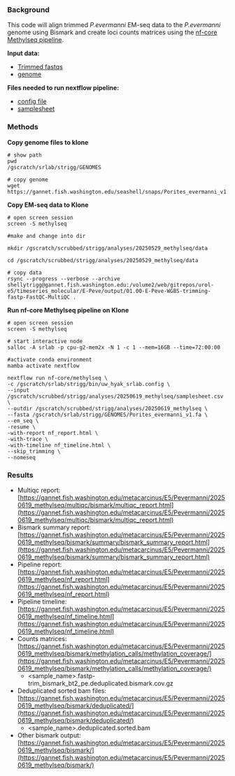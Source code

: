### Background 

This code will align trimmed _P.evermanni_ EM-seq data to the _P.evermanni_ genome using Bismark and create loci counts matrices using the [nf-core Methylseq pipeline](https://nf-co.re/methylseq/3.0.0/).


**Input data:**

- [Trimmed fastqs](https://gannet.fish.washington.edu/gitrepos/urol-e5/timeseries_molecular/E-Peve/output/01.00-E-Peve-WGBS-trimming-fastp-FastQC-MultiQC)
- [genome](https://gannet.fish.washington.edu/seashell/snaps/Porites_evermanni_v1.fa)


**Files needed to run nextflow pipeline:**

- [config file](https://gannet.fish.washington.edu/metacarcinus/E5/Pevermanni/20250619_methylseq/uw_hyak_srlab.config)
- [samplesheet](https://gannet.fish.washington.edu/metacarcinus/E5/Pevermanni/20250619_methylseq/samplesheet.csv)

### Methods
**Copy genome files to klone**

```
# show path
pwd
/gscratch/srlab/strigg/GENOMES

# copy genome
wget https://gannet.fish.washington.edu/seashell/snaps/Porites_evermanni_v1.fa

```


**Copy EM-seq data to Klone**

```
# open screen session
screen -S methylseq

#make and change into dir

mkdir /gscratch/scrubbed/strigg/analyses/20250529_methylseq/data

cd /gscratch/scrubbed/strigg/analyses/20250529_methylseq/data

# copy data 
rsync --progress --verbose --archive shellytrigg@gannet.fish.washington.edu:/volume2/web/gitrepos/urol-e5/timeseries_molecular/E-Peve/output/01.00-E-Peve-WGBS-trimming-fastp-FastQC-MultiQC .

```

**Run nf-core Methylseq pipeline on Klone**

```
# open screen session 
screen -S methylseq

# start interactive node
salloc -A srlab -p cpu-g2-mem2x -N 1 -c 1 --mem=16GB --time=72:00:00

#activate conda environment
mamba activate nextflow

nextflow run nf-core/methylseq \
-c /gscratch/srlab/strigg/bin/uw_hyak_srlab.config \
--input /gscratch/scrubbed/strigg/analyses/20250619_methylseq/samplesheet.csv \
--outdir /gscratch/scrubbed/strigg/analyses/20250619_methylseq \
--fasta /gscratch/srlab/strigg/GENOMES/Porites_evermanni_v1.fa \
--em_seq \
-resume \
-with-report nf_report.html \
-with-trace \
-with-timeline nf_timeline.html \
--skip_trimming \
--nomeseq 

```

### Results

- Multiqc report: [https://gannet.fish.washington.edu/metacarcinus/E5/Pevermanni/20250619_methylseq/multiqc/bismark/multiqc_report.html](https://gannet.fish.washington.edu/metacarcinus/E5/Pevermanni/20250619_methylseq/multiqc/bismark/multiqc_report.html)
- Bismark summary report: [https://gannet.fish.washington.edu/metacarcinus/E5/Pevermanni/20250619_methylseq/bismark/summary/bismark_summary_report.html](https://gannet.fish.washington.edu/metacarcinus/E5/Pevermanni/20250619_methylseq/bismark/summary/bismark_summary_report.html)
- Pipeline report: [https://gannet.fish.washington.edu/metacarcinus/E5/Pevermanni/20250619_methylseq/nf_report.html](https://gannet.fish.washington.edu/metacarcinus/E5/Pevermanni/20250619_methylseq/nf_report.html)
- Pipeline timeline: [https://gannet.fish.washington.edu/metacarcinus/E5/Pevermanni/20250619_methylseq/nf_timeline.html](https://gannet.fish.washington.edu/metacarcinus/E5/Pevermanni/20250619_methylseq/nf_timeline.html)
- Counts matrices: [https://gannet.fish.washington.edu/metacarcinus/E5/Pevermanni/20250619_methylseq/bismark/methylation_calls/methylation_coverage/](https://gannet.fish.washington.edu/metacarcinus/E5/Pevermanni/20250619_methylseq/bismark/methylation_calls/methylation_coverage/)
	- <sample_name>.fastp-trim_bismark_bt2_pe.deduplicated.bismark.cov.gz
- Deduplicated sorted bam files: [https://gannet.fish.washington.edu/metacarcinus/E5/Pevermanni/20250619_methylseq/bismark/deduplicated/](https://gannet.fish.washington.edu/metacarcinus/E5/Pevermanni/20250619_methylseq/bismark/deduplicated/) 
	- <sample_name>.deduplicated.sorted.bam 
- Other bismark output: [https://gannet.fish.washington.edu/metacarcinus/E5/Pevermanni/20250619_methylseq/bismark/](https://gannet.fish.washington.edu/metacarcinus/E5/Pevermanni/20250619_methylseq/bismark/)

